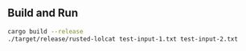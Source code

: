 ## Build and Run

```bash
cargo build --release
./target/release/rusted-lolcat test-input-1.txt test-input-2.txt
```